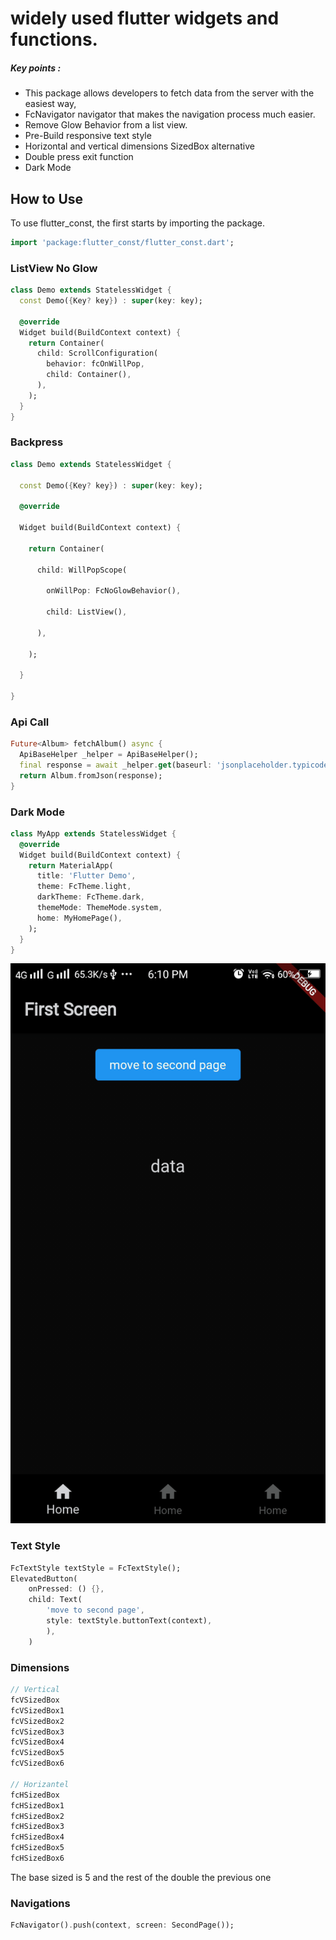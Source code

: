 # widely used flutter widgets and functions.

##### Key points :
  - This package allows developers to fetch data from the server with the easiest way,
  - FcNavigator navigator that makes the navigation process much easier.
  - Remove Glow Behavior from a list view.
  - Pre-Build responsive text style
  - Horizontal and vertical dimensions SizedBox alternative
  - Double press exit function
  - Dark Mode 

## How to Use 

To use flutter_const, the first starts by importing the package.
```dart
import 'package:flutter_const/flutter_const.dart';
```

### ListView No Glow

```dart
class Demo extends StatelessWidget {
  const Demo({Key? key}) : super(key: key);

  @override
  Widget build(BuildContext context) {
    return Container(
      child: ScrollConfiguration(
        behavior: fcOnWillPop,
        child: Container(),
      ),
    );
  }
}
```

### Backpress
```dart
class Demo extends StatelessWidget {

  const Demo({Key? key}) : super(key: key);

  @override

  Widget build(BuildContext context) {

    return Container(

      child: WillPopScope(

        onWillPop: FcNoGlowBehavior(),

        child: ListView(),

      ),

    );

  }

}
```

### Api Call
```dart
Future<Album> fetchAlbum() async {
  ApiBaseHelper _helper = ApiBaseHelper();
  final response = await _helper.get(baseurl: 'jsonplaceholder.typicode.com', url: 'albums/2');
  return Album.fromJson(response);
}
```

### Dark Mode
```dart
class MyApp extends StatelessWidget {
  @override
  Widget build(BuildContext context) {
    return MaterialApp(
      title: 'Flutter Demo',
      theme: FcTheme.light,
      darkTheme: FcTheme.dark,
      themeMode: ThemeMode.system,
      home: MyHomePage(),
    );
  }
}
```
![Dark Mode](assets/darkmode.gif)



### Text Style
```dart 
FcTextStyle textStyle = FcTextStyle();
ElevatedButton(
    onPressed: () {},
    child: Text(
        'move to second page',
        style: textStyle.buttonText(context),
        ),
    )
```

### Dimensions
```dart 
// Vertical
fcVSizedBox 
fcVSizedBox1
fcVSizedBox2
fcVSizedBox3
fcVSizedBox4
fcVSizedBox5
fcVSizedBox6

// Horizantel
fcHSizedBox 
fcHSizedBox1
fcHSizedBox2
fcHSizedBox3
fcHSizedBox4
fcHSizedBox5
fcHSizedBox6
```
The base sized is 5 and the rest of the double the previous one

### Navigations
```dart 
FcNavigator().push(context, screen: SecondPage());
```
